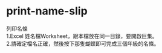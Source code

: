 # print-name-slip
列印名條<br>
1.Excel 姓名檔Worksheet，跟本檔放在同一目錄，要開啟巨集。<br>
2.請確定檔名正確，然後按下那隻蝴蝶即可完成三個年級的名條。
